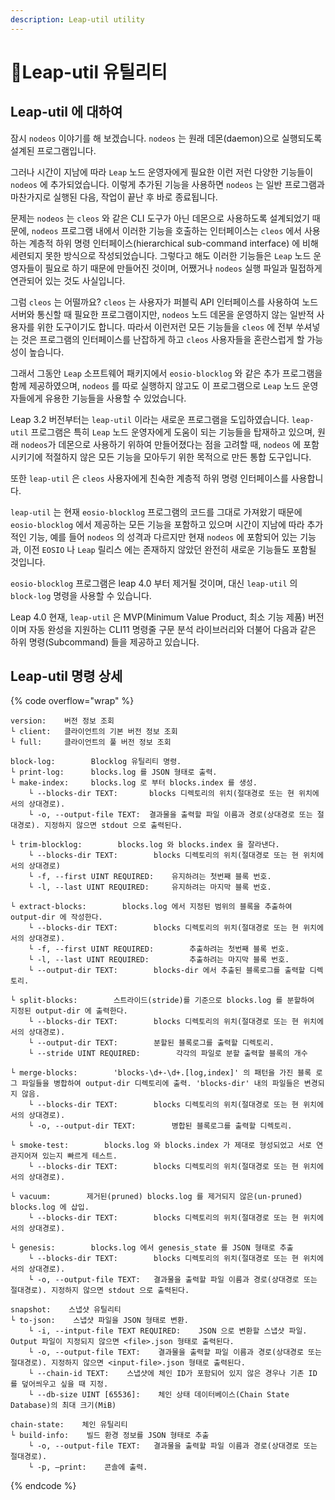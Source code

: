 ```yaml
---
description: Leap-util utility
---
```


# Leap-util 유틸리티

## Leap-util 에 대하여

잠시 `nodeos` 이야기를 해 보겠습니다. `nodeos` 는 원래 데몬(daemon)으로 실행되도록 설계된 프로그램입니다.&#x20;

그러나 시간이 지남에 따라 `Leap` 노드 운영자에게 필요한 이런 저런 다양한 기능들이 `nodeos` 에 추가되었습니다. 이렇게 추가된 기능을 사용하면 `nodeos` 는 일반 프로그램과 마찬가지로 실행된 다음, 작업이 끝난 후 바로 종료됩니다.

문제는 `nodeos` 는 `cleos` 와 같은 CLI 도구가 아닌 데몬으로 사용하도록 설계되었기 때문에, `nodeos` 프로그램 내에서 이러한 기능을 호출하는 인터페이스는 `cleos` 에서 사용하는 계층적 하위 명령 인터페이스(hierarchical sub-command interface) 에 비해 세련되지 못한 방식으로 작성되었습니다. 그렇다고 해도 이러한 기능들은 `Leap` 노드 운영자들이 필요로 하기 때문에 만들어진 것이며, 어쨌거나 `nodeos` 실행 파일과 밀접하게 연관되어 있는 것도 사실입니다.

그럼 `cleos` 는 어떨까요? `cleos` 는 사용자가 퍼블릭 API 인터페이스를 사용하여 노드 서버와 통신할 때 필요한 프로그램이지만, `nodeos` 노드 데몬을 운영하지 않는 일반적 사용자를 위한 도구이기도 합니다. 따라서 이런저런 모든 기능들을 `cleos` 에 전부 쑤셔넣는 것은 프로그램의 인터페이스를 난잡하게 하고 `cleos` 사용자들을 혼란스럽게 할 가능성이 높습니다.

그래서 그동안 `Leap` 소프트웨어 패키지에서 `eosio-blocklog` 와 같은 추가 프로그램을 함께 제공하였으며, `nodeos` 를 따로 실행하지 않고도 이 프로그램으로 `Leap` 노드 운영자들에게 유용한 기능들을 사용할 수 있었습니다.

Leap 3.2 버전부터는 `leap-util` 이라는 새로운 프로그램을 도입하였습니다. `leap-util` 프로그램은 특히 `Leap` 노드 운영자에게 도움이 되는 기능들을 탑재하고 있으며, 원래 `nodeos`가 데몬으로 사용하기 위하여 만들어졌다는 점을 고려할 때, `nodeos` 에 포함시키기에 적절하지 않은 모든 기능을 모아두기 위한 목적으로 만든 통합 도구입니다.

또한 `leap-util` 은 `cleos` 사용자에게 친숙한 계층적 하위 명령 인터페이스를 사용합니다.

`leap-util` 는 현재 `eosio-blocklog` 프로그램의 코드를 그대로 가져왔기 때문에 `eosio-blocklog` 에서 제공하는 모든 기능을 포함하고 있으며 시간이 지남에 따라 추가적인 기능, 예를 들어 `nodeos` 의 성격과 다르지만 현재 `nodeos` 에 포함되어 있는 기능과, 이전 `EOSIO` 나 `Leap` 릴리스 에는 존재하지 않았던 완전히 새로운 기능들도 포함될 것입니다.

`eosio-blocklog` 프로그램은 leap 4.0 부터 제거될 것이며, 대신 `leap-util` 의 `block-log` 명령을 사용할 수 있습니다.

Leap 4.0 현재, `leap-util` 은 MVP(Minimum Value Product, 최소 기능 제품) 버전이며 자동 완성을 지원하는 CLI11 명령줄 구문 분석 라이브러리와 더불어 다음과 같은 하위 명령(Subcommand) 들을 제공하고 있습니다.

## Leap-util 명령 상세

{% code overflow="wrap" %}
```
version:    버전 정보 조회
└ client:   클라이언트의 기본 버전 정보 조회
└ full:     클라이언트의 풀 버전 정보 조회

block-log:        Blocklog 유틸리티 명령.
└ print-log:      blocks.log 를 JSON 형태로 출력.
└ make-index:     blocks.log 로 부터 blocks.index 를 생성. 
    └ --blocks-dir TEXT:       blocks 디렉토리의 위치(절대경로 또는 현 위치에서의 상대경로).
    └ -o, --output-file TEXT:  결과물을 출력할 파일 이름과 경로(상대경로 또는 절대경로). 지정하지 않으면 stdout 으로 출력된다.
    
└ trim-blocklog:        blocks.log 와 blocks.index 을 잘라낸다.
    └ --blocks-dir TEXT:        blocks 디렉토리의 위치(절대경로 또는 현 위치에서의 상대경로)
    └ -f, --first UINT REQUIRED:    유지하려는 첫번째 블록 번호.
    └ -l, --last UINT REQUIRED:     유지하려는 마지막 블록 번호.

└ extract-blocks:        blocks.log 에서 지정된 범위의 블록을 추출하여 output-dir 에 작성한다.
    └ --blocks-dir TEXT:        blocks 디렉토리의 위치(절대경로 또는 현 위치에서의 상대경로).
    └ -f, --first UINT REQUIRED:        추출하려는 첫번째 블록 번호.
    └ -l, --last UINT REQUIRED:         추출하려는 마지막 블록 번호.
    └ --output-dir TEXT:        blocks-dir 에서 추출된 블록로그를 출력할 디렉토리.

└ split-blocks:        스트라이드(stride)를 기준으로 blocks.log 를 분할하여 지정된 output-dir 에 출력한다.
    └ --blocks-dir TEXT:        blocks 디렉토리의 위치(절대경로 또는 현 위치에서의 상대경로).
    └ --output-dir TEXT:        분할된 블록로그를 출력할 디렉토리.
    └ --stride UINT REQUIRED:        각각의 파일로 분할 출력할 블록의 개수

└ merge-blocks:        'blocks-\d+-\d+.[log,index]' 의 패턴을 가진 블록 로그 파일들을 병합하여 output-dir 디렉토리에 출력. 'blocks-dir' 내의 파일들은 변경되지 않음.
    └ --blocks-dir TEXT:        blocks 디렉토리의 위치(절대경로 또는 현 위치에서의 상대경로).
    └ -o, --output-dir TEXT:        병합된 블록로그를 출력할 디렉토리.

└ smoke-test:        blocks.log 와 blocks.index 가 제대로 형성되었고 서로 연관지어져 있는지 빠르게 테스트.
    └ --blocks-dir TEXT:        blocks 디렉토리의 위치(절대경로 또는 현 위치에서의 상대경로).

└ vacuum:        제거된(pruned) blocks.log 를 제거되지 않은(un-pruned) blocks.log 에 삽입.
    └ --blocks-dir TEXT:        blocks 디렉토리의 위치(절대경로 또는 현 위치에서의 상대경로).

└ genesis:        blocks.log 에서 genesis_state 를 JSON 형태로 추출
    └ --blocks-dir TEXT:        blocks 디렉토리의 위치(절대경로 또는 현 위치에서의 상대경로).
    └ -o, --output-file TEXT:   결과물을 출력할 파일 이름과 경로(상대경로 또는 절대경로). 지정하지 않으면 stdout 으로 출력된다.

snapshot:    스냅샷 유틸리티
└ to-json:    스냅샷 파일을 JSON 형태로 변환.
    └ -i, --intput-file TEXT REQUIRED:    JSON 으로 변환할 스냅샷 파일. Output 파일이 지정되지 않으면 <file>.json 형태로 출력된다.
    └ -o, --output-file TEXT:    결과물을 출력할 파일 이름과 경로(상대경로 또는 절대경로). 지정하지 않으면 <input-file>.json 형태로 출력된다.
    └ --chain-id TEXT:    스냅샷에 체인 ID가 포함되어 있지 않은 경우나 기존 ID 를 덮어씌우고 싶을 때 지정.
    └ --db-size UINT [65536]:    체인 상태 데이터베이스(Chain State Database)의 최대 크기(MiB) 

chain-state:    체인 유틸리티
└ build-info:    빌드 환경 정보를 JSON 형태로 추출
    └ -o, --output-file TEXT:   결과물을 출력할 파일 이름과 경로(상대경로 또는 절대경로).
    └ -p, –print:    콘솔에 출력.
```
{% endcode %}

